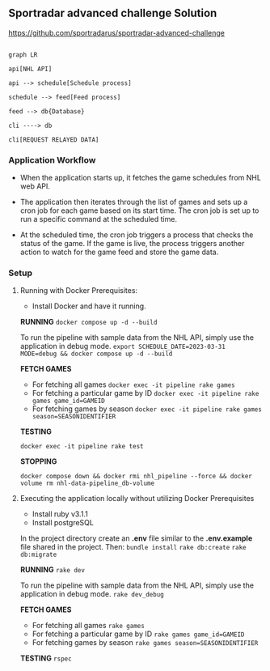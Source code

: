 ## Sportradar advanced challenge Solution
https://github.com/sportradarus/sportradar-advanced-challenge
  

```mermaid

graph LR

api[NHL API]

api --> schedule[Schedule process]

schedule --> feed[Feed process]

feed --> db{Database}

cli ----> db

cli[REQUEST RELAYED DATA]

```

### Application Workflow

- When the application starts up, it fetches the game schedules from NHL web API.

- The application then iterates through the list of games and sets up a cron job for each game based on its start time. The cron job is set up to run a specific command at the scheduled time.

- At the scheduled time, the cron job triggers a process that checks the status of the game. If the game is live, the process triggers another action to watch for the game feed and store the game data.

### Setup

 1. Running with Docker
	Prerequisites:
	- Install Docker and have it running.
	
	**RUNNING**
	`docker compose up -d --build`
	
	To run the pipeline with sample data from the NHL API, simply use the application in debug mode.
	`export SCHEDULE_DATE=2023-03-31 MODE=debug && docker compose up -d --build`
	
	**FETCH GAMES**
	- For fetching all games
		`docker exec -it pipeline rake games`
	- For fetching a particular game by ID
		`docker exec -it pipeline rake games game_id=GAMEID`
	- For fetching games by season
		`docker exec -it pipeline rake games season=SEASONIDENTIFIER`

	**TESTING**

	`docker exec -it pipeline rake test`

	**STOPPING**

	`docker compose down && docker rmi nhl_pipeline --force && docker volume rm nhl-data-pipeline_db-volume`

2. Executing the application locally without utilizing Docker
	Prerequisites
	- Install ruby v3.1.1
	- Install postgreSQL

	In the project directory create an **.env** file similar to the **.env.example** file shared in the project.
	Then:
	`bundle install`
	`rake db:create`
	`rake db:migrate`
	
	**RUNNING**
	`rake dev`
	
	To run the pipeline with sample data from the NHL API, simply use the application in debug mode.
	`rake dev_debug`
	
	**FETCH GAMES**
	- For fetching all games
		`rake games`
	- For fetching a particular game by ID
		`rake games game_id=GAMEID`
	- For fetching games by season
		`rake games season=SEASONIDENTIFIER`

	**TESTING**
	`rspec`
	